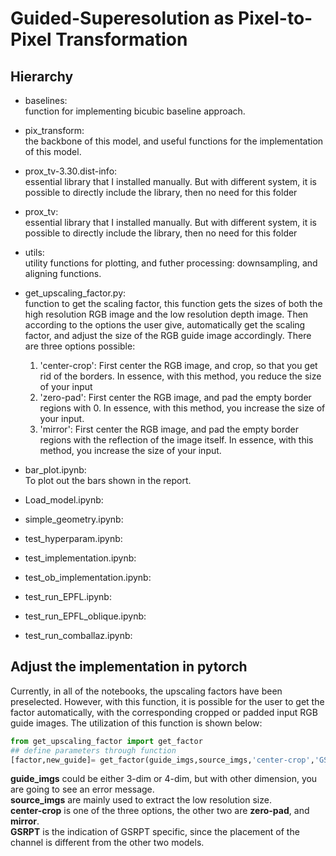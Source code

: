 # Guided-Superesolution as Pixel-to-Pixel Transformation

## Hierarchy
- baselines: <br>
  function for implementing bicubic baseline approach.
- pix_transform: <br>
  the backbone of this model, and useful functions for the implementation of this model.
- prox_tv-3.30.dist-info: <br>
  essential library that I installed manually. But with different system, it is possible to directly include the library, then no need for this folder
- prox_tv: <br>
  essential library that I installed manually. But with different system, it is possible to directly include the library, then no need for this folder
- utils: <br>
  utility functions for plotting, and futher processing: downsampling, and aligning functions.


- get_upscaling_factor.py: <br>
  function to get the scaling factor, this function gets the sizes of both the high resolution RGB image and the low resolution depth image. Then according to the options the user give, automatically get the scaling factor, and adjust the size of the RGB guide image accordingly. There are three options possible: 
  1. 'center-crop': First center the RGB image, and crop, so that you get rid of the borders. In essence, with this method, you reduce the size of your input
  2. 'zero-pad': First center the RGB image, and pad the empty border regions with 0. In essence, with this method, you increase the size of your input.
  3. 'mirror': First center the RGB image, and pad the empty border regions with the reflection of the image itself. In essence, with this method, you increase the size of your input.
- bar_plot.ipynb: <br>
  To plot out the bars shown in the report.
- Load_model.ipynb: <br>
  
- simple_geometry.ipynb: <br>
  
- test_hyperparam.ipynb: <br>
  
- test_implementation.ipynb: <br>
  
- test_ob_implementation.ipynb: <br>
  
- test_run_EPFL.ipynb: <br>
  
- test_run_EPFL_oblique.ipynb: <br>
  
- test_run_comballaz.ipynb: <br>
  



## Adjust the implementation in pytorch
Currently, in all of the notebooks, the upscaling factors have been preselected. However, with this function, it is possible for the user to get the factor automatically, with the corresponding cropped or padded input RGB guide images. The utilization of this function is shown below:

```python
from get_upscaling_factor import get_factor
## define parameters through function
[factor,new_guide]= get_factor(guide_imgs,source_imgs,'center-crop','GSRPT')
```
__guide_imgs__ could be either 3-dim or 4-dim, but with other dimension, you are going to see an error message. <br>
__source_imgs__ are mainly used to extract the low resolution size. <br>
__center-crop__ is one of the three options, the other two are __zero-pad__, and __mirror__. <br>
__GSRPT__ is the indication of GSRPT specific, since the placement of the channel is different from the other two models.

